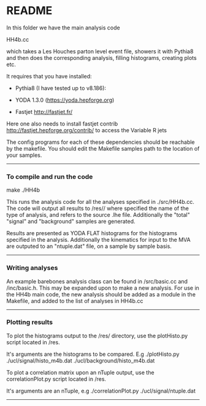README
======

In this folder we have the main analysis code 

HH4b.cc

which takes a Les Houches parton level event file, showers it with
Pythia8 and then does the corresponding analysis, filling histograms,
creating plots etc.

It requires that you have installed:

* Pythia8 (I have tested up to v8.186):

* YODA 1.3.0 (https://yoda.hepforge.org)

* Fastjet http://fastjet.fr/

Here one also needs to install fastjet contrib
http://fastjet.hepforge.org/contrib/
to access the Variable R jets

The config programs for each of these dependencies should be reachable
by the makefile. You should edit the Makefile samples path to the location of your samples.

************************************

### To compile and run the code

make
./HH4b

This runs the analysis code for all the analyses specified in ./src/HH4b.cc.
The code will output all results to /res/<analysis>/<sample>
where <analysis> specified the name of the type of analysis, and <sample> refers to the source .lhe file.
Additionally the "total" "signal" and "background" samples are generated.

Results are presented as YODA FLAT histograms for the histograms specified in the analysis.
Additionally the kinematics for input to the MVA are outputed to an "ntuple.dat" file, on
a sample by sample basis.

************************************

### Writing analyses

An example barebones analysis class can be found in /src/basic.cc and /inc/basic.h.
This may be expanded upon to make a new analysis. For use in the HH4b main code,
the new analysis should be added as a module in the Makefile, and added to the
list of analyses in HH4b.cc

************************************

### Plotting results

To plot the histograms output to the /res/ directory, use the plotHisto.py script
located in /res.

It's arguments are the histograms to be compared. E.g
./plotHisto.py ./ucl/signal/histo_m4b.dat ./ucl/background/histo_m4b.dat

To plot a correlation matrix upon an nTuple output, use the correlationPlot.py script
located in /res.

It's arguments are an nTuple, e.g
./correlationPlot.py ./ucl/signal/ntuple.dat 

************************************
